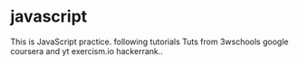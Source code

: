 # javascript

This is JavaScript practice. following tutorials
Tuts from 3wschools google coursera and yt
exercism.io
hackerrank..
